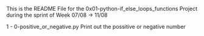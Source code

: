  This is the README File for the 
0x01-python-if_else_loops_functions Project during the sprint of Week 07/08 -> 11/08

1 - 0-positive_or_negative.py Print out the possitive or negative number
